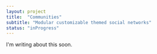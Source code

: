 ```yaml
---
layout: project
title:  "Communities"
subtitle: "Modular customizable themed social networks"
status: "inProgress"
---
```

I'm writing about this soon.